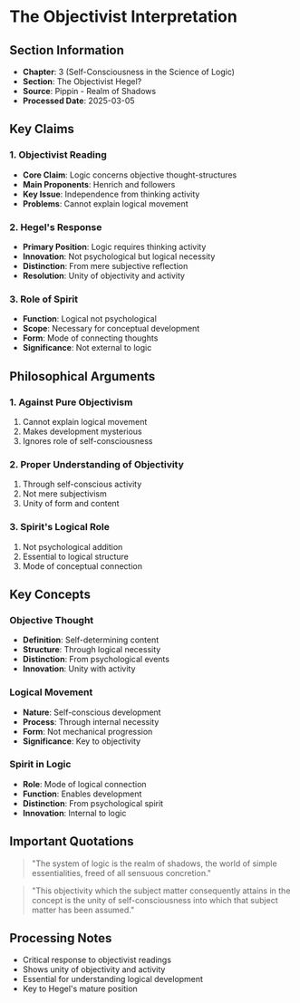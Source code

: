# The Objectivist Interpretation

## Section Information
- **Chapter**: 3 (Self-Consciousness in the Science of Logic)
- **Section**: The Objectivist Hegel?
- **Source**: Pippin - Realm of Shadows
- **Processed Date**: 2025-03-05

## Key Claims

### 1. Objectivist Reading
- **Core Claim**: Logic concerns objective thought-structures
- **Main Proponents**: Henrich and followers
- **Key Issue**: Independence from thinking activity
- **Problems**: Cannot explain logical movement 

### 2. Hegel's Response
- **Primary Position**: Logic requires thinking activity
- **Innovation**: Not psychological but logical necessity
- **Distinction**: From mere subjective reflection
- **Resolution**: Unity of objectivity and activity

### 3. Role of Spirit
- **Function**: Logical not psychological
- **Scope**: Necessary for conceptual development
- **Form**: Mode of connecting thoughts
- **Significance**: Not external to logic

## Philosophical Arguments

### 1. Against Pure Objectivism
1. Cannot explain logical movement
2. Makes development mysterious
3. Ignores role of self-consciousness

### 2. Proper Understanding of Objectivity
1. Through self-conscious activity
2. Not mere subjectivism
3. Unity of form and content

### 3. Spirit's Logical Role
1. Not psychological addition
2. Essential to logical structure
3. Mode of conceptual connection

## Key Concepts

### Objective Thought
- **Definition**: Self-determining content
- **Structure**: Through logical necessity
- **Distinction**: From psychological events
- **Innovation**: Unity with activity

### Logical Movement
- **Nature**: Self-conscious development
- **Process**: Through internal necessity
- **Form**: Not mechanical progression
- **Significance**: Key to objectivity

### Spirit in Logic
- **Role**: Mode of logical connection
- **Function**: Enables development
- **Distinction**: From psychological spirit
- **Innovation**: Internal to logic

## Important Quotations

> "The system of logic is the realm of shadows, the world of simple essentialities, freed of all sensuous concretion."

> "This objectivity which the subject matter consequently attains in the concept is the unity of self-consciousness into which that subject matter has been assumed."

## Processing Notes
- Critical response to objectivist readings
- Shows unity of objectivity and activity
- Essential for understanding logical development
- Key to Hegel's mature position